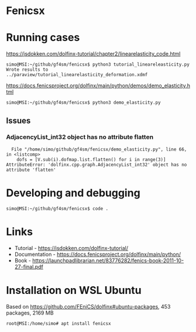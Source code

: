 # Fenicsx

# Running cases

https://jsdokken.com/dolfinx-tutorial/chapter2/linearelasticity_code.html
```
simo@MSI:~/github/gf4sm/fenicsx$ python3 tutorial_lineareleasticity.py
Wrote results to ../paraview/tutorial_linearelasticity_deformation.xdmf
```

https://docs.fenicsproject.org/dolfinx/main/python/demos/demo_elasticity.html
```
simo@MSI:~/github/gf4sm/fenicsx$ python3 demo_elasticity.py
```
## Issues

### AdjacencyList_int32 object has no attribute flatten
```
  File "/home/simo/github/gf4sm/fenicsx/demo_elasticity.py", line 66, in <listcomp>
    dofs = [V.sub(i).dofmap.list.flatten() for i in range(3)]
AttributeError: 'dolfinx.cpp.graph.AdjacencyList_int32' object has no attribute 'flatten'
```


# Developing and debugging
```
simo@MSI:~/github/gf4sm/fenicsx$ code .
```

# Links
 * Tutorial - https://jsdokken.com/dolfinx-tutorial/
 * Documentation - https://docs.fenicsproject.org/dolfinx/main/python/
 * Book - https://launchpadlibrarian.net/83776282/fenics-book-2011-10-27-final.pdf

# Installation on WSL Ubuntu
Based on https://github.com/FEniCS/dolfinx#ubuntu-packages, 453 packages, 2169 MB
```
root@MSI:/home/simo# apt install fenicsx
```
